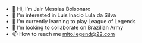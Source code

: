 - 👋 Hi, I’m Jair Messias Bolsonaro
- 👀 I’m interested in Luis Inacio Lula da Silva
- 🌱 I’m currently learning to play League of Legends
- 💞️ I’m looking to collaborate on Brazilian Army
- 📫 How to reach me mito.legend@22.com


